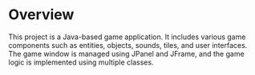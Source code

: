 # Overview
This project is a Java-based game application. It includes various game components such as entities, objects, sounds, tiles, and user interfaces. The game window is managed using JPanel and JFrame, and the game logic is implemented using multiple classes.
